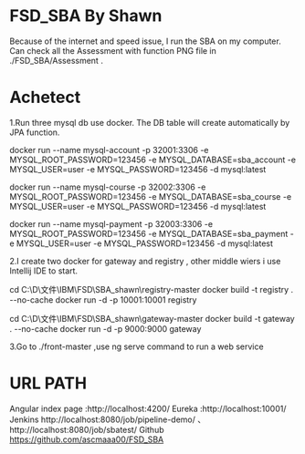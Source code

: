 # FSD_SBA By Shawn
Because of the internet and speed issue, I run the SBA on my computer.
Can check all the Assessment with function PNG file in ./FSD_SBA/Assessment .

# Achetect
1.Run three mysql db use docker.
The DB table will create automatically by JPA function.

docker run --name mysql-account -p 32001:3306 -e MYSQL_ROOT_PASSWORD=123456 -e MYSQL_DATABASE=sba_account -e MYSQL_USER=user -e MYSQL_PASSWORD=123456 -d mysql:latest

docker run --name mysql-course -p 32002:3306 -e MYSQL_ROOT_PASSWORD=123456 -e MYSQL_DATABASE=sba_course -e MYSQL_USER=user -e MYSQL_PASSWORD=123456 -d mysql:latest

docker run --name mysql-payment -p 32003:3306 -e MYSQL_ROOT_PASSWORD=123456 -e MYSQL_DATABASE=sba_payment -e MYSQL_USER=user -e MYSQL_PASSWORD=123456 -d mysql:latest

2.I create two docker for gateway and registry , other middle wiers i use Intellij IDE to start.

cd C:\D\文件\IBM\FSD\SBA_shawn\registry-master
docker build -t registry . --no-cache
docker run -d -p 10001:10001 registry


cd C:\D\文件\IBM\FSD\SBA_shawn\gateway-master
docker build -t gateway . --no-cache
docker run -d -p 9000:9000 gateway


3.Go to ./front-master ,use ng serve command to run a web service


# URL PATH
Angular index page :http://localhost:4200/
Eureka :http://localhost:10001/
Jenkins http://localhost:8080/job/pipeline-demo/ 、 http://localhost:8080/job/sbatest/
Github https://github.com/ascmaaa00/FSD_SBA


